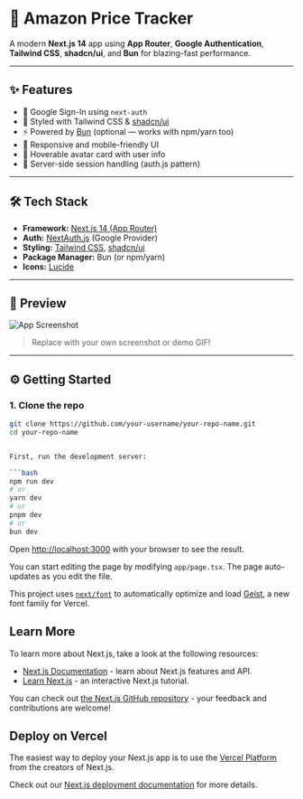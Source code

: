 # 🚀 Amazon Price Tracker

A modern **Next.js 14** app using **App Router**, **Google Authentication**, **Tailwind CSS**, **shadcn/ui**, and **Bun** for blazing-fast performance.

---

## ✨ Features

- 🔐 Google Sign-In using `next-auth`
- 🎨 Styled with Tailwind CSS & [shadcn/ui](https://ui.shadcn.com/)
- ⚡ Powered by [Bun](https://bun.sh/) (optional — works with npm/yarn too)
- 📱 Responsive and mobile-friendly UI
- 🪪 Hoverable avatar card with user info
- 🔄 Server-side session handling (auth.js pattern)

---

## 🛠️ Tech Stack

- **Framework:** [Next.js 14 (App Router)](https://nextjs.org/)
- **Auth:** [NextAuth.js](https://authjs.dev/) (Google Provider)
- **Styling:** [Tailwind CSS](https://tailwindcss.com/), [shadcn/ui](https://ui.shadcn.com/)
- **Package Manager:** Bun (or npm/yarn)
- **Icons:** [Lucide](https://lucide.dev/)

---

## 🧪 Preview

![App Screenshot](https://dummyimage.com/900x400/000/fff&text=Preview+Coming+Soon)

> Replace with your own screenshot or demo GIF!

---

## ⚙️ Getting Started

### 1. Clone the repo

```bash
git clone https://github.com/your-username/your-repo-name.git
cd your-repo-name


First, run the development server:

```bash
npm run dev
# or
yarn dev
# or
pnpm dev
# or
bun dev
```

Open [http://localhost:3000](http://localhost:3000) with your browser to see the result.

You can start editing the page by modifying `app/page.tsx`. The page auto-updates as you edit the file.

This project uses [`next/font`](https://nextjs.org/docs/app/building-your-application/optimizing/fonts) to automatically optimize and load [Geist](https://vercel.com/font), a new font family for Vercel.

## Learn More

To learn more about Next.js, take a look at the following resources:

- [Next.js Documentation](https://nextjs.org/docs) - learn about Next.js features and API.
- [Learn Next.js](https://nextjs.org/learn) - an interactive Next.js tutorial.

You can check out [the Next.js GitHub repository](https://github.com/vercel/next.js) - your feedback and contributions are welcome!

## Deploy on Vercel

The easiest way to deploy your Next.js app is to use the [Vercel Platform](https://vercel.com/new?utm_medium=default-template&filter=next.js&utm_source=create-next-app&utm_campaign=create-next-app-readme) from the creators of Next.js.

Check out our [Next.js deployment documentation](https://nextjs.org/docs/app/building-your-application/deploying) for more details.
